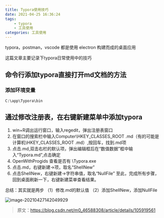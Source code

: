 ```yaml
---
title: Typora使用技巧
date: 2021-04-25 16:36:24
tags:
	- typora
	- 工具使用
categories: 工具使用
---
```




typora，postman，vscode 都是使用 electron 构建而成的桌面应用

这篇文章主要记录下typora日常使用中的技巧

## 命令行添加typora直接打开md文档的方法

### 添加环境变量

```
C:\app\Typora\bin
```

## 通过修改注册表，在右键新建菜单中添加typora

1. win+R调出运行窗口，输入regedit，弹出注册表窗口
2. 在窗口的搜索栏中输入Computer\HKEY_CLASSES_ROOT .md（有的可能是 计算机\HKEY_CLASSES_ROOT .md）,按回车，找到.md项
3. 点击.md,双击右栏的默认项，弹出编辑框后在“数值数据”框中输入“Typora.md”,点击确定
4. OpenWithProgids 查看是否有 \Typora.exe
5. 点击.md，右键新建->项，取名“ShellNew”
6. 点击ShellNew，右键新建->字符串值，取名“NullFile”
   至此，完成所有步骤，回到桌面刷新一下，右键新建菜单查看结果。


总结：其实就是两步
（1）修改.md的默认值
（2）添加ShellNew，添加NullFile

![image-20210427142049929](https://gitee.com/zhangbowen-1/my-gallery/raw/master/img/image-20210427142049929.png)

> 原文：https://blog.csdn.net/m0_46588308/article/details/105919561